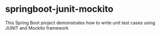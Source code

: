 # springboot-junit-mockito
This Spring Boot project demonstrates how to write unit test cases using JUNIT and Mockito framework
